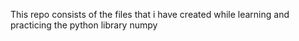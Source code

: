 This repo consists of the files that i have created while learning and practicing the python library numpy
